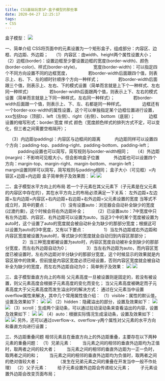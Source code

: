 ```yaml
---
title: CSS基础玩意SP-盒子模型的那些事
date: 2020-04-27 12:25:17
tags:
- CSS
---
```

盒子模型：
![](1.JPG)

一、简单介绍
CSS将页面中的元素设置为一个矩形盒子，组成部分：内容区、边框、内边距、外边距；
&#8195;（1）内容区：由width、height两个属性设置大小；
&#8195;（2）边框(border)：设置边框至少要设置边框的宽度(border-width)、颜色(border-color)、样式(border-style)，
&#8195;&#8195;&#8195;宽度(border-width)：可以指定四个不同方向设置不同的边框宽度，
&#8195;&#8195;&#8195;&#8195;若border-width后面跟四个值，则表示上、右、下、左的顺时针顺序个方向一种样式；
&#8195;&#8195;&#8195;&#8195;若border-width后面跟三个值，则表示上、左右、下的模式设置（简单而言就是上下个一种样式、左右同一种样式）
&#8195;&#8195;&#8195;&#8195;若border-width后面跟两个值，则表示上下、左右的模式设置（简单而言就是上下同一种样式，左右同一种样式）；
&#8195;&#8195;&#8195;&#8195;若border-width后面跟一个值，则表示上、下、左、右都是同一种样式。
&#8195;&#8195;&#8195;&#8195;边框还有一个border-xxx-width的属性设置，这个可以单独指定某个边框位置进行设置，xxx包括top（顶部）、left（左侧）、right（右侧）、bottom（底层）；
&#8195;&#8195;&#8195;边框设置的缩写形式：border:宽度 样式 颜色（宽度颜色样式的排列方式不定，可以变化，但三者之间需要空格隔开）；
<!--more-->
&#8195;（3）内边距(padding)：内容区与边框间的距离
&#8195;&#8195;&#8195;内边距同样可以设置四个方向：padding-top、padding-right、padding-bottom、padding-left；
&#8195;&#8195;&#8195;padding设置也可以简写，简写规则与border-width相同；
&#8195;（4）外边距(margin)：不影响可见框大小，但会影响盒子位置
&#8195;&#8195;&#8195;外边距也可以设置四个方向：margin-top、margin-right、margin-bottom、margin-left；
&#8195;&#8195;&#8195;margin设置同样可以简写，简写规则与padding相同；
盒子大小（可见框）=内容区+边距+内边距
盒子简单例子及效果图：
![](2.JPG)
![](3.JPG)

二、盒子模型水平方向上的布局
若一个子元素在其父元素下（子元素是在父元素的内容区中存在的），其在水平方向上的布局必须满足一下关系：
左外边距+左边距+左内边距+内容区+右内边距+右边距+右外边距=父元素设置的宽度
当等式不成立时，其中的要点：
&#8195;&#8195;（1）没有设置auto：浏览器会自动补全缺少的宽度(过渡约束)，这个时候会将右外边距补全；
&#8195;&#8195;（2）已设置auto：7中宽度中只有左外边距、内容区、右外边距可以设置为auto，当这3个中的某个宽度被设置为auto时，这个设置了auto的宽度就会被自动补全为缺少的那部分宽度；根据这可以设置为auto的3中宽度，又有以下要点：
&#8195;&#8195;&#8195;&#8195;1）当左外边距或右外边距和内容区宽度被设置为auto时，等式缺少的宽度就会自动归到内容区那部分；
&#8195;&#8195;&#8195;&#8195;2）当三种宽度都被设置为auto时，内容区宽度自动被补全到缺少的那部分宽度，而左右外边距自动为0；
&#8195;&#8195;&#8195;&#8195;3）当左右外边距为auto，而内容区宽度已被设置时，左右外边距对半分缺少的那部分宽度，这个时候显示的效果就是内容区居中的效果，但前提是内容区宽度必须已经设置，否则内容区宽度就会被自动补全为缺少的宽度，而左右外边距自动为0；
简单例子及效果：
![](4.JPG)
![](5.JPG)

三、盒子模型垂直方向上的布局
父元素高度一旦被设置则是固定的，若没有被设置，则父元素高度会根据子元素高度的变化而变化；
当父元素高度被确定而子元素高度大于父元素高度而发生溢出时的解决方式：
通过在父元素当中设置overflow属性来解决，其中几个常用属性值介绍：
（1）visible：属性的默认值，设置及效果如下：
![](6.JPG)
![](6-1.JPG)
（2）hidden：隐藏溢出的部分，设置及效果如下：
![](7.JPG)
![](7-1.JPG)
（3）scroll：生成两个滚动条，可以通过拉动滚动条来查看溢出的内容，设置及效果如下：
![](8.JPG)
![](8-1.JPG)
（4）auto：根据实际情况生成滚动条，设置及效果如下：
![](9.JPG)
![](9-1.JPG)
另外，还可以通过overflow-x、overflow-y两个属性对父元素的水平方向和垂直方向进行设置；

三、外边距重叠问题
相邻元素且在垂直方向上的外边距重叠，主要存在以下两种元素的重叠问题：
（1）兄弟元素：
&#8195;&#8195;当元素之间的相邻的垂直外边距均为正值时，取两者之间的较大者；
&#8195;&#8195;当元素之间的相邻的垂直外边距为一正一负时，取两者之间的和；
&#8195;&#8195;当元素之间的相邻的垂直外边距均为负值时，取两者之间的绝对值较大者；
&#8195;&#8195;&#8195;&#8195;（发生在兄弟元素之间的重叠在开发当中一般不作处理）
（2）父子元素：
&#8195;&#8195;给子元素设置外边距会传递给父元素；
&#8195;&#8195;子元素设置外边距会改变页面布局；

